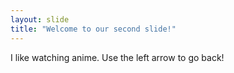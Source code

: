 ```yaml
---
layout: slide
title: "Welcome to our second slide!"
---
```

I like watching anime. 
Use the left arrow to go back!
